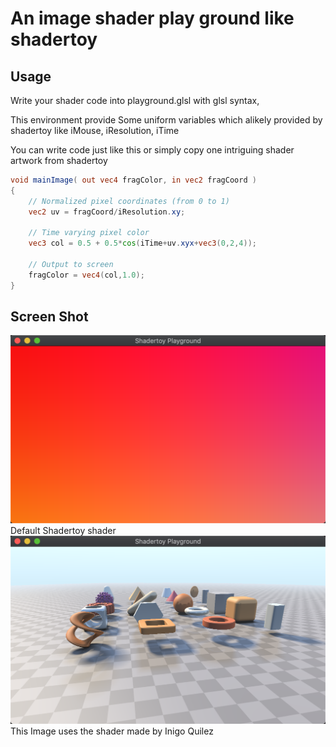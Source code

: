 # An image shader play ground like shadertoy

## Usage

Write your shader code into playground.glsl with glsl syntax,

This environment provide Some uniform variables which alikely provided by shadertoy like iMouse, iResolution, iTime

You can write code just like this or simply copy one intriguing shader artwork from shadertoy

```glsl
void mainImage( out vec4 fragColor, in vec2 fragCoord )
{
    // Normalized pixel coordinates (from 0 to 1)
    vec2 uv = fragCoord/iResolution.xy;

    // Time varying pixel color
    vec3 col = 0.5 + 0.5*cos(iTime+uv.xyx+vec3(0,2,4));

    // Output to screen
    fragColor = vec4(col,1.0);
}
```

## Screen Shot

![Image](https://github.com/WeakKnight/shader_toy_playground/blob/master/ScreenShot0.png?raw=true)
Default Shadertoy shader
![Image](https://github.com/WeakKnight/shader_toy_playground/blob/master/ScreenShot1.png?raw=true)
This Image uses the shader made by Inigo Quilez
